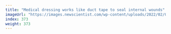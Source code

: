 ```yaml
---
title: "Medical dressing works like duct tape to seal internal wounds"
imageUrl: "https://images.newscientist.com/wp-content/uploads/2022/02/02172135/PRI_221227421.jpg?width=600"
index: 373
weight: 373
---
```

